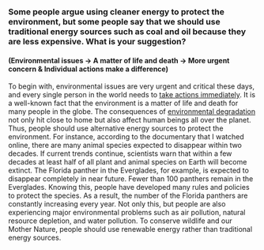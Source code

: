 ### Some people argue using cleaner energy to protect the environment, but some people say that we should use traditional energy sources such as coal and oil because they are less expensive. What is your suggestion?

#### (Environmental issues -> A matter of life and death -> More urgent concern & Individual actions make a difference)

To begin with, environmental issues are very urgent and critical these days, and every single person in the world needs to <ins>take actions immediately</ins>. It is a well-known fact that the environment is a matter of life and death for many people in the globe. The consequences of <ins>environmental degradation</ins> not only hit close to home but also affect human beings all over the planet. Thus, people should use alternative energy sources to protect the environment. For instance, according to the documentary that I watched online, there are many animal species expected to disappear within two decades. If current trends continue, scientists warn that within a few decades at least half of all plant and animal species on Earth will become extinct. The Florida panther in the Everglades, for example, is expected to disappear completely in near future. Fewer than 100 panthers remain in the Everglades. Knowing this, people have developed many rules and policies to protect the species. As a result, the number of the Florida panthers are constantly increasing every year. Not only this, but people are also experiencing major environmental problems such as air pollution, natural resource depletion, and water pollution. To conserve wildlife and our Mother Nature, people should use renewable energy rather than traditional energy sources.
